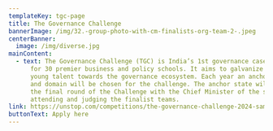 ```yaml
---
templateKey: tgc-page
title: The Governance Challenge
bannerImage: /img/32.-group-photo-with-cm-finalists-org-team-2-.jpeg
centerBanner:
  image: /img/diverse.jpg
mainContent:
  - text: The Governance Challenge (TGC) is India’s 1st governance case competition
      for 30 premier business and policy schools. It aims to galvanize India’s
      young talent towards the governance ecosystem. Each year an anchor state
      and domain will be chosen for the challenge. The anchor state will host
      the final round of the Challenge with the Chief Minister of the state
      attending and judging the finalist teams.
link: https://unstop.com/competitions/the-governance-challenge-2024-samagra-governance-1148681
buttonText: Apply here
---
```

